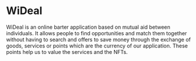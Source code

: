 # WiDeal
WiDeal is an online barter application based on mutual aid between individuals. It allows people to find opportunities and match them together without having to search and offers to save money through the exchange of goods, services or points which are the currency of our application. These points help us to value the services and the NFTs.
